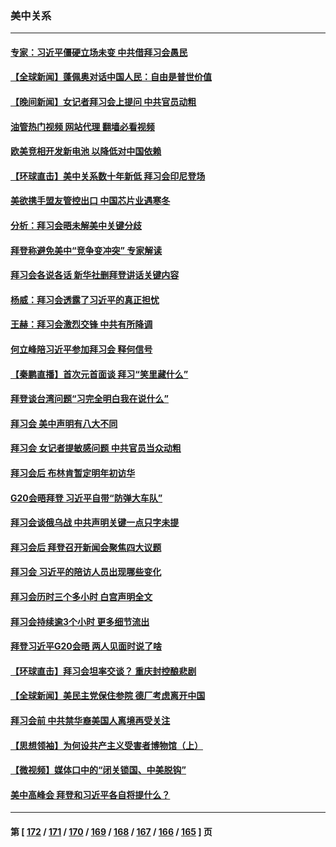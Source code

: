 ### 美中关系
---
#### [专家：习近平僵硬立场未变 中共借拜习会愚民](../../pages/nf1412576/n13866233.md?11152045) 
#### [【全球新闻】蓬佩奥对话中国人民：自由是普世价值](../../pages/nf1412576/n13866254.md?11152045) 
#### [【晚间新闻】女记者拜习会上提问 中共官员动粗](../../pages/nf1412576/n13866252.md?11152045) 
#### [油管热门视频 网站代理 翻墙必看视频](http://138.2.39.72:81/youtube.html?epic-marker?11152045)
#### [欧美竞相开发新电池 以降低对中国依赖](../../pages/nf1412576/n13866247.md?11152045) 
#### [【环球直击】美中关系数十年新低 拜习会印尼登场](../../pages/nf1412576/n13865293.md?11152045) 
#### [美欲携手盟友管控出口 中国芯片业遇寒冬](../../pages/nf1412576/n13866185.md?11152045) 
#### [分析：拜习会晤未解美中关键分歧](../../pages/nf1412576/n13866028.md?11152045) 
#### [拜登称避免美中“竞争变冲突” 专家解读](../../pages/nf1412576/n13866018.md?11152045) 
#### [拜习会各说各话 新华社删拜登讲话关键内容](../../pages/nf1412576/n13865771.md?11152045) 
#### [杨威：拜习会透露了习近平的真正担忧](../../pages/nf1412576/n13865983.md?11152045) 
#### [王赫：拜习会激烈交锋 中共有所降调](../../pages/nf1412576/n13866009.md?11152045) 
#### [何立峰陪习近平参加拜习会 释何信号](../../pages/nf1412576/n13865894.md?11152045) 
#### [【秦鹏直播】首次元首面谈 拜习“笑里藏什么”](../../pages/nf1412576/n13865903.md?11152045) 
#### [拜登谈台湾问题“习完全明白我在说什么”](../../pages/nf1412576/n13865834.md?11152045) 
#### [拜习会 美中声明有八大不同](../../pages/nf1412576/n13865838.md?11152045) 
#### [拜习会 女记者提敏感问题 中共官员当众动粗](../../pages/nf1412576/n13865805.md?11152045) 
#### [拜习会后 布林肯暂定明年初访华](../../pages/nf1412576/n13865785.md?11152045) 
#### [G20会晤拜登 习近平自带“防弹大车队”](../../pages/nf1412576/n13865743.md?11152045) 
#### [拜习会谈俄乌战 中共声明关键一点只字未提](../../pages/nf1412576/n13865753.md?11152045) 
#### [拜习会后 拜登召开新闻会聚焦四大议题](../../pages/nf1412576/n13865752.md?11152045) 
#### [拜习会 习近平的陪访人员出现哪些变化](../../pages/nf1412576/n13865749.md?11152045) 
#### [拜习会历时三个多小时 白宫声明全文](../../pages/nf1412576/n13865750.md?11152045) 
#### [拜习会持续逾3个小时 更多细节流出](../../pages/nf1412576/n13865697.md?11152045) 
#### [拜登习近平G20会晤 两人见面时说了啥](../../pages/nf1412576/n13865617.md?11152045) 
#### [【环球直击】拜习会坦率交谈？ 重庆封控酿悲剧](../../pages/nf1412576/n13865555.md?11152045) 
#### [【全球新闻】美民主党保住参院 德厂考虑离开中国](../../pages/nf1412576/n13865553.md?11152045) 
#### [拜习会前 中共禁华裔美国人离境再受关注](../../pages/nf1412576/n13865282.md?11152045) 
#### [【思想领袖】为何设共产主义受害者博物馆（上）](../../pages/nf1412576/n13864792.md?11152045) 
#### [【微视频】媒体口中的“闭关锁国、中美脱钩”](../../pages/nf1412576/n13865110.md?11152045) 
#### [美中高峰会 拜登和习近平各自将提什么？](../../pages/nf1412576/n13865184.md?11152045) 

---
#### 第 [ [172](./172.md?11152045) / [171](./171.md?11152045) / [170](./170.md?11152045) / [169](./169.md?11152045) / [168](./168.md?11152045) / [167](./167.md?11152045) / [166](./166.md?11152045) / [165](./165.md?11152045) ] 页
